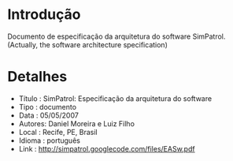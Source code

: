 # Introdução #
Documento de especificação da arquitetura do software SimPatrol.
(Actually, the software architecture specification)

# Detalhes #
  * Título : SimPatrol: Especificação da arquitetura do software
  * Tipo   : documento
  * Data   : 05/05/2007
  * Autores: Daniel Moreira e Luiz Filho
  * Local  : Recife, PE, Brasil
  * Idioma : português
  * Link   : http://simpatrol.googlecode.com/files/EASw.pdf